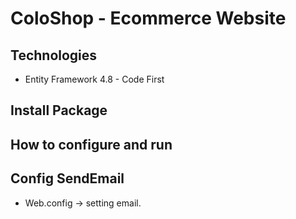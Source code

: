 # ColoShop - Ecommerce Website
## Technologies
- Entity Framework 4.8 - Code First 
## Install Package
## How to configure and run
## Config SendEmail
- Web.config -> setting email.

